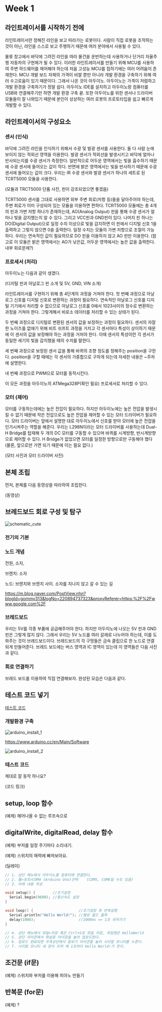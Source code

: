# Week 1

## 라인트레이서를 시작하기 전에

라인트레이서란 정해진 라인을 보고 따라가는 로봇이다. 사람이 직접 로봇을 조작하는 것이 아닌, 라인을 스스로 보고 주행하기 때문에 여러 분야에서 사용될 수 있다.



물류 창고에서 바닥에 그려진 라인을 따라 물건을 운반하는데 사용하거나 단거리 자율주행 자동차의 구현체가 될 수 있다. 이러한 라인트레이서를 만들기 위해 MCU를 사용하여 주변 하드웨어를 제어해야 하는데 처음 고성능 MCU를 접하기에는 여러 어려움이 존재한다.  MCU 개발 보드 자체의 가격이 비쌀 뿐만 아니라 개발 환경을 구축하기 위해 여러 수고로움이 있기 때문이다. 그래서 나온 것이 아두이노. 아두이노는 가격이 저렴하고 개발 환경을 구축하기가 정말 쉽다. 아두이노 IDE를 설치하고 아두이노랑 컴퓨터를 USB와 연결해주기만 하면 개발 환경 구축 끝. 또한 아두이노를 위한 센서나 드라이버 모듈들이 잘 나와있기 때문에 본인이 상상하는 여러 로봇의 프로토타입을 쉽고 빠르게 개발할 수 있다.



## 라인트레이서의 구성요소

### 센서 (인식)

바닥에 그려진 라인을 인식하기 위해서 수광 및 발광 센서를 사용한다. 둘 다 사람 눈에 보이지 않는 적외선 영역을 이용한다. 발광 센서가 적외선을 발생시키고 바닥에 얼마나 반사되는지를 수광 센서가 측정한다. 일반적으로 어두운 영역에서는 빛을 흡수하기 때문에 수광 센서에 들어오는 값이 작다. 반면에 밝은 영역에서는 빛을 반사하기 때문에 수광 센서에 들어오는 값이 크다. 우리는 IR 수광 센서와 발광 센서가 하나의 세트로 된 TCRT5000 모듈을 사용한다.

(모듈과 TRCT5000 단품 사진, 핀이 강조되었으면 좋겠음)

TCRT5000 센서를 그대로 사용하면 외부 주변 회로(저항 등)들을 달아주어야 하는데, 주변 회로가 이미 구성되어 있는 모듈을 이용하면 편하다. TCRT5000 모듈에는 총 4개의 핀과 가변 저항 하나가 존재하는데, AO(Analog Output) 핀을 통해 수광 센서가 얼마나 빛을 감지했는지 알 수 있다. 그리고 VCC핀과 GND핀이 있다. 나머지 핀 하나는 DO(Digital Output)으로 일정 수치 이상으로 빛을 감지하면 이 핀에서 디지털 신호 1을 출력하고 그렇지 않으면 0을 출력한다. 일정 수치는 모듈의 가변 저항으로 조절이 가능하다. 우리는 연속적인 값이 필요하므로 DO 핀을 이용하지 않고 AO 핀만 이용한다. (참고로 이 모듈은 밝은 영역에서는 AO가 낮은값, 어두운 영역에서는 높은 값을 출력한다. 내부 회로문제?)

### 프로세서 (처리)

아두이노는 다음과 같이 생겼다.

(디지털 핀과 아날로그 핀 소개 및 5V, GND, VIN 소개)

라인트레이서를 구현하기 위해 총 4단계의 과정을 거쳐야 한다. 첫 번째 과정으로 아날로그 신호를 디지털 신호로 변환하는 과정이 필요하다. 연속적인 아날로그 신호를 디지털 기기에서 처리할 수 없으므로 아날로그 신호를 0에서 1023사이의 정수로 변환하는 과정을 거쳐야 한다. 그렇게해서 비로소 데이터를 처리할 수 있는 상태가 된다.

두 번째 과정으로 디지털로 변환된 센서의 값을 보정하는 과정이 필요하다. 센서의 자잘한 노이즈를 없애기 위해 비트 쉬프트 과정을 거치고 각 센서마다 특성이 상이하기 때문에 이 센서의 값을 보정해야 하는 과정을 거처야 한다. 이때 센서의 특성이란 각 센서가 동일한 세기의 빛을 감지했을 때의 수치를 말한다.

세 번째 과정으로 보정된 센서 값을 통해 바퀴의 조향 정도를 정해주는 position을 구한다. position을 구할 때에는 각 센서의 가중합으로 구하게 되는데 자세한 내용은 ~주차에 설명한다.

네 번째 과정으로 PWM으로 모터를 동작시킨다.

이 모든 과정을 아두이노의 ATMega328P(확인 필요) 프로세서로 처리할 수 있다.

### 모터 (제어)

모터를 구동하는데에는 높은 전압이 필요하다. 하지만 아두이노에는 높은 전압을 발생시킬 수 없기 때문에 작은 전압으로도 높은 전압을 제어할 수 있는 모터 드라이버가 필요하다. 모터 드라이버는 앞에서 설명한 대로 아두이노에서 신호를 받아 모터에 높은 전압을 인가시켜주는 역할을 해준다. 우리는 L298N이라는 모터 드라이버를 사용하는데 Dual-H Bridge를 탑재해 두 개의 DC 모터를 구동할 수 있으며 바퀴를 시계방향, 반시계방향으로 제어할 수 있다. H Bridge가 없었으면 모터를 일정한 방향으로만 구동해야 했다(물론, 앞으로만 가면 되기 때문에 이는 필요 없다.)

(모터 사진과 모터 드라이버 사진)



## 본체 조립

먼저, 본체를 다음 동영상을 따라하여 조립한다.

(동영상)



## 브레드보드 회로 구성 및 탐구

![schematic_cute](./img/schematic_cute.jpg)

### 전기의 기본

### 노드 개념

전원, 소자,

브렌치: 소자

노드: 브렌치와 브렌치 사이. 소자를 지나지 않고 갈 수 있는 길

https://m.blog.naver.com/PostView.nhn?blogId=gommy313&logNo=220894737323&proxyReferer=https:%2F%2Fwww.google.com%2F

### 브레드보드

우리는 5V를 각종 부품에 공급해주어야 한다. 하지만 아두이노에 나오는 5V 핀과 GND 핀은 그렇게 많지 않다. 그래서 우리는 5V 노드를 여러 갈래로 나누어야 하는데, 이를 도와주는 것이 브레드보드이다. 브레드보드의 각 구멍들은 금속 클립으로 한 노드로 연결되게 만들어준다. 브레드 보드에는 버스 영역과 IC 영역이 있는데 이 영역들은 다음 사진과 같다.





### 회로 연결하기

브레드 보드를 이용하여 직접 연결해보자. 완성된 모습은 다음과 같다.





## 테스트 코드 넣기

[테스트 코드](./src/test_code/test_code.ino)

### 개발환경 구축

![arduino_install_1](./img/arduino_install_1.png)

https://www.arduino.cc/en/Main/Software

![arduino_install_2](./img/arduino_install_2.png)

### 테스트 코드

제대로 잘 동작 하나요?

(코드 링크)



## setup, loop 함수

(예제) 헤어나올 수 없는 루프속으로



## digitalWrite, digitalRead, delay 함수

(예제) 부저를 일정 주기마다 소리내기.

(예제) 스위치의 매력에 빠져보아요.

(딜레이)

```cpp
// 1. 상단 메뉴에서 아두이노를 컴퓨터에 연결한다.
// 2. 툴>포트>COM4 (Arduino Uno)선택    (COM5, COM6일 수도 있음)
// 3. 아래 내용 작성

void setup() {        //초기설정
  Serial.begin(9600); //통신속도 설정
}

void loop() {                     //초기설정 후 반복실행
  Serial.println("Hello World!"); //헬로 월드 출력
  delay(1000);                    //1000ms == 1초 쉬어가기
}

// 4. 상단 메뉴에서 파일>저장 혹은 Ctrl+S로 파일 저장, 파일명은 HelloWorld
// 5. 상단 아이콘에서 화살표 아이콘을 눌러 업로드한다.
// 6. 업로드 완료되면 우측상단에서 돋보기 아이콘을 눌러 시리얼 모니터를 누른다.
// 7. 시리얼 모니터 새 창이 뜨며 매 1초마다 Hello World!가 뜬다.
```



## 조건문 (if문)

(예제) 스위치와 부저를 이용해 피아노 만들기



## 반복문 (for문)

(예제) ?



